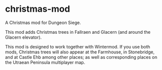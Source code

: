 # christmas-mod
A Christmas mod for Dungeon Siege.

This mod adds Christmas trees in Fallraen and Glacern (and around the Glacern elevator).

This mod is designed to work together with Wintermod. If you use both mods, Christmas trees will also appear at the Farmhouse, in Stonebridge, and at Castle Ehb among other places; as well as corresponding places on the Utraean Peninsula multiplayer map.
